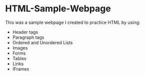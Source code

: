 # HTML-Sample-Webpage
This was a sample webpage I created to practice HTML by using:
  - Header tags
  - Paragraph tags
  - Ordered and Unordered Lists
  - Images
  - Forms
  - Tables
  - Links
  - IFrames
